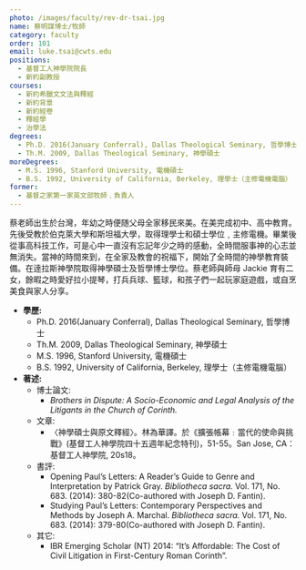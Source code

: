 ```yaml
---
photo: /images/faculty/rev-dr-tsai.jpg
name: 蔡明謀博士/牧師
category: faculty
order: 101
email: luke.tsai@cwts.edu
positions:
  - 基督工人神學院院長
  - 新約副教授
courses:
  - 新約希臘文文法與釋經
  - 新約背景
  - 新約經卷
  - 釋經學
  - 治學法
degrees:
  - Ph.D. 2016(January Conferral), Dallas Theological Seminary, 哲學博士
  - Th.M. 2009, Dallas Theological Seminary, 神學碩士
moreDegrees:
  - M.S. 1996, Stanford University, 電機碩士
  - B.S. 1992, University of California, Berkeley, 理學士（主修電機電腦）
former:
  - 基督之家第一家英文部牧師﹑負責人
---
```


蔡老師出生於台灣，年幼之時便随父母全家移民來美。在美完成初中、高中教育。先後受教於伯克萊大學和斯坦福大學，取得理學士和碩士學位﹐主修電機。畢業後從事高科技工作，可是心中一直沒有忘記年少之時的感動，全時間服事神的心志並無消失。當神的時間來到，在全家及教會的祝福下，開始了全時間的神學教育裝備。在逹拉斯神學院取得神學碩士及哲學博士學位。蔡老師與師母 Jackie 育有二女，餘暇之時愛好拉小提琴，打兵兵球、籃球，和孩子們一起玩家庭遊戲，或自烹美食與家人分享。

- **學歷:**
  - Ph.D. 2016(January Conferral), Dallas Theological Seminary, 哲學博士
  - Th.M. 2009, Dallas Theological Seminary, 神學碩士
  - M.S. 1996, Stanford University, 電機碩士
  - B.S. 1992, University of California, Berkeley, 理學士（主修電機電腦）
- **著述:**
  - 博士論文:
    - _Brothers in Dispute: A Socio-Economic and Legal Analysis of the Litigants in the Church of Corinth._
  - 文章:
    - 〈神學碩士與原文釋經〉。林為華譯。於《擴張帳幕﹕當代的使命與挑戰》(基督工人神學院四十五週年紀念特刊)，51-55。San Jose, CA：基督工人神學院, 20s18。
  - 書評:
    - Opening Paul’s Letters: A Reader’s Guide to Genre and Interpretation by Patrick Gray. _Bibliotheca sacra._ Vol. 171, No. 683. (2014): 380-82(Co-authored with Joseph D. Fantin).
    - Studying Paul’s Letters: Contemporary Perspectives and Methods by Joseph A. Marchal. _Bibliotheca sacra._ Vol. 171, No. 683. (2014): 379-80(Co-authored with Joseph D. Fantin).
  - 其它:
    - IBR Emerging Scholar (NT) 2014: “It’s Affordable: The Cost of Civil Litigation in First-Century Roman Corinth”.
